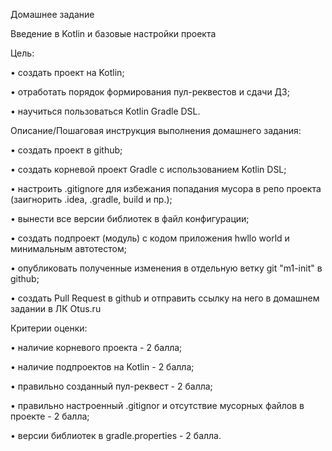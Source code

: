 Домашнее задание

Введение в Kotlin и базовые настройки проекта

Цель:

• создать проект на Kotlin;

• отработать порядок формирования пул-реквестов и сдачи ДЗ;

• научиться пользоваться Kotlin Gradle DSL.


Описание/Пошаговая инструкция выполнения домашнего задания:

• создать проект в github;

• создать корневой проект Gradle с использованием Kotlin DSL;

• настроить .gitignore для избежания попадания мусора в репо проекта (заигнорить .idea, .gradle, build и пр.);

• вынести все версии библиотек в файл конфигурации;

• создать подпроект (модуль) с кодом приложения hwllo world и минимальным автотестом;

• опубликовать полученные изменения в отдельную ветку git "m1-init" в github;

• cоздать Pull Request в github и отправить ссылку на него в домашнем задании в ЛК Otus.ru


Критерии оценки:

• наличие корневого проекта - 2 балла;

• наличие подпроектов на Kotlin - 2 балла;

• правильно созданный пул-реквест - 2 балла;

• правильно настроенный .gitignor и отсутствие мусорных файлов в проекте - 2 балла;

• версии библиотек в gradle.properties - 2 балла.



